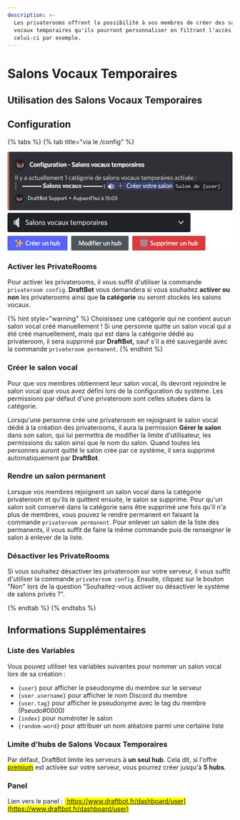 ```yaml
---
description: >-
  Les privaterooms offrent la possibilité à vos membres de créer des salons
  vocaux temporaires qu'ils pourront personnaliser en filtrant l'accès de
  celui-ci par exemple.
---
```


# Salons Vocaux Temporaires

## Utilisation des Salons Vocaux Temporaires

## Configuration

{% tabs %}
{% tab title="via le /config" %}

![Aperçu du /config](../.gitbook/assets/privateroom/view.png)

### Activer les PrivateRooms

Pour activer les privaterooms, il vous suffit d'utiliser la commande `privateroom config`.
**DraftBot** vous demandera si vous souhaitez **activer ou non** les privaterooms ainsi que **la catégorie** ou seront stockés les salons vocaux.

{% hint style="warning" %}
Choisissez une catégorie qui ne contient aucun salon vocal créé manuellement !
Si une personne quitte un salon vocal qui a été créé manuellement, mais qui est dans la catégorie dédié au privateroom, il sera supprimé par **DraftBot,** sauf s'il a été sauvegardé avec la commande `privateroom permanent`.
{% endhint %}

### Créer le salon vocal

Pour que vos membres obtiennent leur salon vocal, ils devront rejoindre le salon vocal que vous avez défini lors de la configuration du système. Les permissions par défaut d'une privateroom sont celles situées dans la catégorie.

Lorsqu'une personne crée une privateroom en rejoignant le salon vocal dédié à la création des privaterooms, il aura la permission **Gérer le salon** dans son salon, qui lui permettra de modifier la limite d'utilisateur, les permissions du salon ainsi que le nom du salon.
Quand toutes les personnes auront quitté le salon crée par ce système, il sera supprimé automatiquement par **DraftBot**.

### Rendre un salon permanent

Lorsque vos membres rejoignent un salon vocal dans la catégorie privateroom et qu'ils le quittent ensuite, le salon se supprime. Pour qu'un salon soit conservé dans la catégorie sans être supprimé une fois qu'il n'a plus de membres, vous pouvez le rendre permanent en faisant la commande `privateroom permanent`.
Pour enlever un salon de la liste des permanents, il vous suffit de faire la même commande puis de renseigner le salon à enlever de la liste.

### Désactiver les PrivateRooms

Si vous souhaitez désactiver les privateroom sur votre serveur, il vous suffit d'utiliser la commande `privateroom config`.
Ensuite, cliquez sur le bouton "Non" lors de la question "Souhaitez-vous activer ou désactiver le système de salons privés ?".

{% endtab %}
{% endtabs %}

## Informations Supplémentaires

### Liste des Variables

Vous pouvez utiliser les variables suivantes pour nommer un salon vocal lors de sa création :
* `{user}` pour afficher le pseudonyme du membre sur le serveur
* `{user.username}` pour afficher le nom Discord du membre
* `{user.tag}` pour afficher le pseudonyme avec le tag du membre (Pseudo#0000)
* `{index}` pour numéroter le salon
* `{random-word}` pour attribuer un nom aléatoire parmi une certaine liste

### Limite d'hubs de Salons Vocaux Temporaires

Par défaut, DraftBot limite les serveurs à **un seul hub**. Cela dit, si l'offre <mark style="color:orange;">[premium](https://www.draftbot.fr/premium)</mark> est activée sur votre serveur, vous pourrez créer jusqu'à **5 hubs**.

### Panel

Lien vers le panel : <mark style="color:orange;">[https://www.draftbot.fr/dashboard/user](https://www.draftbot.fr/dashboard/user)</mark>